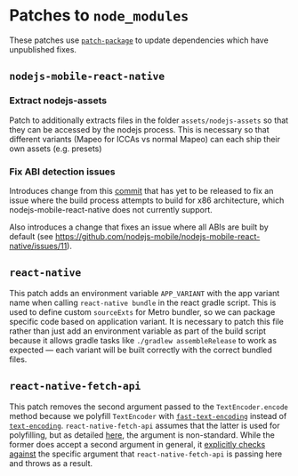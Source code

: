 # Patches to `node_modules`

These patches use [`patch-package`](https://www.npmjs.com/package/patch-package)
to update dependencies which have unpublished fixes.

## `nodejs-mobile-react-native`

### Extract nodejs-assets

Patch to additionally extracts files in the folder `assets/nodejs-assets` so
that they can be accessed by the nodejs process. This is necessary so that
different variants (Mapeo for ICCAs vs normal Mapeo) can each ship their own
assets (e.g. presets)

### Fix ABI detection issues

Introduces change from this [commit](https://github.com/nodejs-mobile/nodejs-mobile-react-native/commit/f1ed0a95563303482d91d4e10e15d32d65c8eec5) that has yet to be released to fix an issue where the build process attempts to build for x86 architecture, which nodejs-mobile-react-native does not currently support.

Also introduces a change that fixes an issue where all ABIs are built by default (see https://github.com/nodejs-mobile/nodejs-mobile-react-native/issues/11).

## `react-native`

This patch adds an environment variable `APP_VARIANT` with the app variant name
when calling `react-native bundle` in the react gradle script. This is used to
define custom `sourceExts` for Metro bundler, so we can package specific code
based on application variant. It is necessary to patch this file rather than
just add an environment variable as part of the build script because it allows
gradle tasks like `./gradlew assembleRelease` to work as expected — each variant
will be built correctly with the correct bundled files.

## `react-native-fetch-api`

This patch removes the second argument passed to the `TextEncoder.encode` method because we polyfill `TextEncoder` with [`fast-text-encoding`](https://github.com/samthor/fast-text-encoding) instead of [`text-encoding`](https://github.com/inexorabletash/text-encoding). `react-native-fetch-api` assumes that the latter is used for polyfilling, but as detailed [here](https://github.com/inexorabletash/text-encoding/blob/3f330964c0e97e1ed344c2a3e963f4598610a7ad/lib/encoding.js#L1275-L1281), the argument is non-standard. While the former does accept a second argument in general, it [explicitly checks against](https://github.com/samthor/fast-text-encoding/blob/60d0a6cc787da13c2799c11cae48eba037f74548/src/o-encoder.js#L23) the specific argument that `react-native-fetch-api` is passing here and throws as a result.
